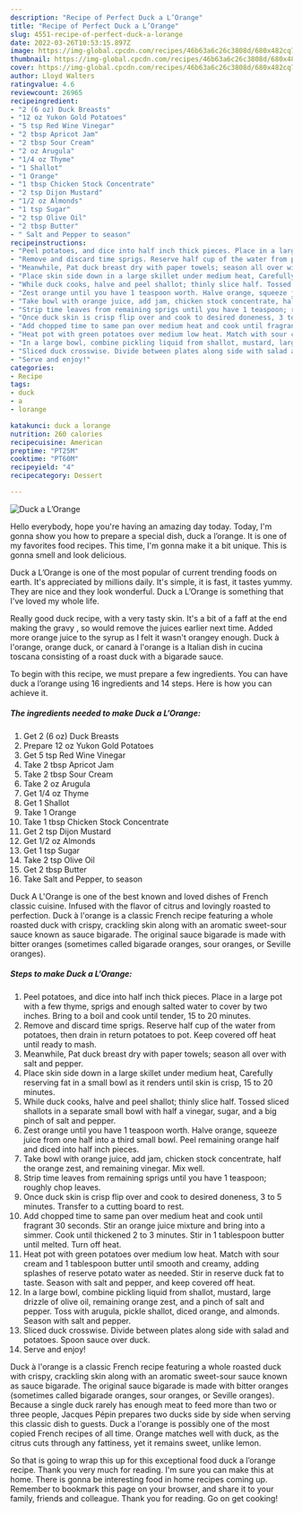 ```yaml
---
description: "Recipe of Perfect Duck a L’Orange"
title: "Recipe of Perfect Duck a L’Orange"
slug: 4551-recipe-of-perfect-duck-a-lorange
date: 2022-03-26T10:53:15.897Z
image: https://img-global.cpcdn.com/recipes/46b63a6c26c3808d/680x482cq70/duck-a-lorange-recipe-main-photo.jpg
thumbnail: https://img-global.cpcdn.com/recipes/46b63a6c26c3808d/680x482cq70/duck-a-lorange-recipe-main-photo.jpg
cover: https://img-global.cpcdn.com/recipes/46b63a6c26c3808d/680x482cq70/duck-a-lorange-recipe-main-photo.jpg
author: Lloyd Walters
ratingvalue: 4.6
reviewcount: 26965
recipeingredient:
- "2 (6 oz) Duck Breasts"
- "12 oz Yukon Gold Potatoes"
- "5 tsp Red Wine Vinegar"
- "2 tbsp Apricot Jam"
- "2 tbsp Sour Cream"
- "2 oz Arugula"
- "1/4 oz Thyme"
- "1 Shallot"
- "1 Orange"
- "1 tbsp Chicken Stock Concentrate"
- "2 tsp Dijon Mustard"
- "1/2 oz Almonds"
- "1 tsp Sugar"
- "2 tsp Olive Oil"
- "2 tbsp Butter"
- " Salt and Pepper to season"
recipeinstructions:
- "Peel potatoes, and dice into half inch thick pieces. Place in a large pot with a few thyme, sprigs and enough salted water to cover by two inches. Bring to a boil and cook until tender, 15 to 20 minutes."
- "Remove and discard time sprigs. Reserve half cup of the water from potatoes, then drain in return potatoes to pot. Keep covered off heat until ready to mash."
- "Meanwhile, Pat duck breast dry with paper towels; season all over with salt and pepper."
- "Place skin side down in a large skillet under medium heat, Carefully reserving fat in a small bowl as it renders until skin is crisp, 15 to 20 minutes."
- "While duck cooks, halve and peel shallot; thinly slice half. Tossed sliced shallots in a separate small bowl with half a vinegar, sugar, and a big pinch of salt and pepper."
- "Zest orange until you have 1 teaspoon worth. Halve orange, squeeze juice from one half into a third small bowl. Peel remaining orange half and diced into half inch pieces."
- "Take bowl with orange juice, add jam, chicken stock concentrate, half the orange zest, and remaining vinegar. Mix well."
- "Strip time leaves from remaining sprigs until you have 1 teaspoon; roughly chop leaves."
- "Once duck skin is crisp flip over and cook to desired doneness, 3 to 5 minutes. Transfer to a cutting board to rest."
- "Add chopped time to same pan over medium heat and cook until fragrant 30 seconds. Stir an orange juice mixture and bring into a simmer. Cook until thickened 2 to 3 minutes. Stir in 1 tablespoon butter until melted. Turn off heat."
- "Heat pot with green potatoes over medium low heat. Match with sour cream and 1 tablespoon butter until smooth and creamy, adding splashes of reserve potato water as needed. Stir in reserve duck fat to taste. Season with salt and pepper, and keep covered off heat."
- "In a large bowl, combine pickling liquid from shallot, mustard, large drizzle of olive oil, remaining orange zest, and a pinch of salt and pepper. Toss with arugula, pickle shallot, diced orange, and almonds. Season with salt and pepper."
- "Sliced duck crosswise. Divide between plates along side with salad and potatoes. Spoon sauce over duck."
- "Serve and enjoy!"
categories:
- Recipe
tags:
- duck
- a
- lorange

katakunci: duck a lorange 
nutrition: 260 calories
recipecuisine: American
preptime: "PT25M"
cooktime: "PT60M"
recipeyield: "4"
recipecategory: Dessert

---
```



![Duck a L’Orange](https://img-global.cpcdn.com/recipes/46b63a6c26c3808d/680x482cq70/duck-a-lorange-recipe-main-photo.jpg)

Hello everybody, hope you're having an amazing day today. Today, I'm gonna show you how to prepare a special dish, duck a l’orange. It is one of my favorites food recipes. This time, I'm gonna make it a bit unique. This is gonna smell and look delicious.

Duck a L’Orange is one of the most popular of current trending foods on earth. It's appreciated by millions daily. It's simple, it is fast, it tastes yummy. They are nice and they look wonderful. Duck a L’Orange is something that I've loved my whole life.

Really good duck recipe, with a very tasty skin. It&#39;s a bit of a faff at the end making the gravy , so would remove the juices earlier next time. Added more orange juice to the syrup as I felt it wasn&#39;t orangey enough. Duck à l&#39;orange, orange duck, or canard à l&#39;orange is a Italian dish in cucina toscana consisting of a roast duck with a bigarade sauce.


To begin with this recipe, we must prepare a few ingredients. You can have duck a l’orange using 16 ingredients and 14 steps. Here is how you can achieve it.

<!--inarticleads1-->

##### The ingredients needed to make Duck a L’Orange:

1. Get 2 (6 oz) Duck Breasts
1. Prepare 12 oz Yukon Gold Potatoes
1. Get 5 tsp Red Wine Vinegar
1. Take 2 tbsp Apricot Jam
1. Take 2 tbsp Sour Cream
1. Take 2 oz Arugula
1. Get 1/4 oz Thyme
1. Get 1 Shallot
1. Take 1 Orange
1. Take 1 tbsp Chicken Stock Concentrate
1. Get 2 tsp Dijon Mustard
1. Get 1/2 oz Almonds
1. Get 1 tsp Sugar
1. Take 2 tsp Olive Oil
1. Get 2 tbsp Butter
1. Take  Salt and Pepper, to season


Duck A L&#39;Orange is one of the best known and loved dishes of French classic cuisine. Infused with the flavor of citrus and lovingly roasted to perfection. Duck à l&#39;orange is a classic French recipe featuring a whole roasted duck with crispy, crackling skin along with an aromatic sweet-sour sauce known as sauce bigarade. The original sauce bigarade is made with bitter oranges (sometimes called bigarade oranges, sour oranges, or Seville oranges). 

<!--inarticleads2-->

##### Steps to make Duck a L’Orange:

1. Peel potatoes, and dice into half inch thick pieces. Place in a large pot with a few thyme, sprigs and enough salted water to cover by two inches. Bring to a boil and cook until tender, 15 to 20 minutes.
1. Remove and discard time sprigs. Reserve half cup of the water from potatoes, then drain in return potatoes to pot. Keep covered off heat until ready to mash.
1. Meanwhile, Pat duck breast dry with paper towels; season all over with salt and pepper.
1. Place skin side down in a large skillet under medium heat, Carefully reserving fat in a small bowl as it renders until skin is crisp, 15 to 20 minutes.
1. While duck cooks, halve and peel shallot; thinly slice half. Tossed sliced shallots in a separate small bowl with half a vinegar, sugar, and a big pinch of salt and pepper.
1. Zest orange until you have 1 teaspoon worth. Halve orange, squeeze juice from one half into a third small bowl. Peel remaining orange half and diced into half inch pieces.
1. Take bowl with orange juice, add jam, chicken stock concentrate, half the orange zest, and remaining vinegar. Mix well.
1. Strip time leaves from remaining sprigs until you have 1 teaspoon; roughly chop leaves.
1. Once duck skin is crisp flip over and cook to desired doneness, 3 to 5 minutes. Transfer to a cutting board to rest.
1. Add chopped time to same pan over medium heat and cook until fragrant 30 seconds. Stir an orange juice mixture and bring into a simmer. Cook until thickened 2 to 3 minutes. Stir in 1 tablespoon butter until melted. Turn off heat.
1. Heat pot with green potatoes over medium low heat. Match with sour cream and 1 tablespoon butter until smooth and creamy, adding splashes of reserve potato water as needed. Stir in reserve duck fat to taste. Season with salt and pepper, and keep covered off heat.
1. In a large bowl, combine pickling liquid from shallot, mustard, large drizzle of olive oil, remaining orange zest, and a pinch of salt and pepper. Toss with arugula, pickle shallot, diced orange, and almonds. Season with salt and pepper.
1. Sliced duck crosswise. Divide between plates along side with salad and potatoes. Spoon sauce over duck.
1. Serve and enjoy!


Duck à l&#39;orange is a classic French recipe featuring a whole roasted duck with crispy, crackling skin along with an aromatic sweet-sour sauce known as sauce bigarade. The original sauce bigarade is made with bitter oranges (sometimes called bigarade oranges, sour oranges, or Seville oranges). Because a single duck rarely has enough meat to feed more than two or three people, Jacques Pépin prepares two ducks side by side when serving this classic dish to guests. Duck a l&#39;orange is possibly one of the most copied French recipes of all time. Orange matches well with duck, as the citrus cuts through any fattiness, yet it remains sweet, unlike lemon. 

So that is going to wrap this up for this exceptional food duck a l’orange recipe. Thank you very much for reading. I'm sure you can make this at home. There is gonna be interesting food in home recipes coming up. Remember to bookmark this page on your browser, and share it to your family, friends and colleague. Thank you for reading. Go on get cooking!
